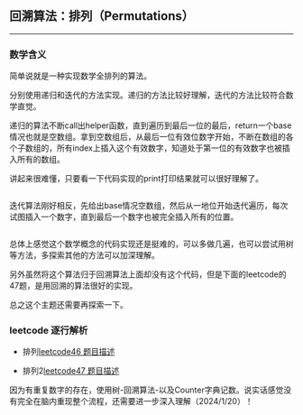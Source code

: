 ## 回溯算法：排列（Permutations）

---

### 数学含义

简单说就是一种实现数学全排列的算法。

分别使用递归和迭代的方法实现。递归的方法比较好理解，迭代的方法比较符合数学直觉。

递归的算法不断call出helper函数，直到遍历到最后一位的最后，return一个base情况也就是空数组。拿到空数组后，从最后一位有效位数字开始，不断在数组的各个子数组的，所有index上插入这个有效数字，知道处于第一位的有效数字也被插入所有的数组。

讲起来很难懂，只要看一下代码实现的print打印结果就可以很好理解了。

```python

```

迭代算法刚好相反，先给出base情况空数组，然后从一地位开始迭代遍历，每次试图插入一个数字，直到最后一个数字也被完全插入所有的位置。

```python

```

总体上感觉这个数学概念的代码实现还是挺难的，可以多做几遍，也可以尝试用树等方法，多探索其他的方法可以加深理解。

另外虽然将这个算法归于回溯算法上面却没有这个代码，但是下面的leetcode的47题，是用回溯的算法很好的实现。

总之这个主题还需要再探索一下。

### leetcode 逐行解析

- 排列[leetcode46 题目描述](https://leetcode.com/problems/permutations/description/)

- 排列2[leetcode47 题目描述](https://leetcode.com/problems/permutations-ii/description/)

因为有重复数字的存在，使用树-回溯算法-以及Counter字典记数。说实话感觉没有完全在脑内重现整个流程，还需要进一步深入理解（2024/1/20）！
